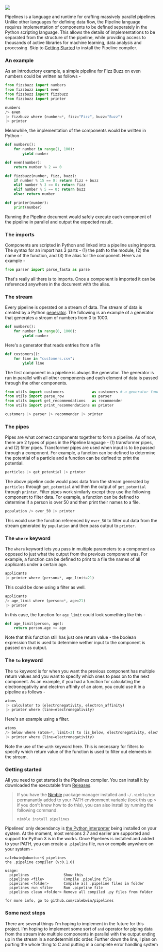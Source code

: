 ![](https://i.imgur.com/YfK7YdY.png)
<!--- https://i.imgur.com/rbx2Hlh.png or https://i.imgur.com/YfK7YdY.png) --->
<!--- https://carbon.now.sh/?bg=rgba(239%2C228%2C176%2C1)&t=zenburn&wt=none&l=python&ds=true&dsyoff=20px&dsblur=68px&wc=false&wa=true&pv=56px&ph=56px&ln=false&fm=Ubuntu%20Mono&fs=17px&lh=136%25&si=false&code=from%2520utils%2520import%2520customers%2520%2520%2520%2520%2520%2520%2520%2520%2520%2520%2520%2520%2520as%2520customers%2520%2523%2520a%2520generator%2520function%2520in%2520the%2520utils%2520module%250Afrom%2520utils%2520import%2520parse_row%2520%2520%2520%2520%2520%2520%2520%2520%2520%2520%2520%2520%2520as%2520parser%250Afrom%2520utils%2520import%2520get_recommendations%2520%2520%2520as%2520recommender%250Afrom%2520utils%2520import%2520print_recommendations%2520as%2520printer%250A%250Acustomers%2520%257C%253E%2520parser%2520%257C%253E%2520recommender%2520%257C%253E%2520printer&es=2x&wm=false --->

Pipelines is a language and runtime for crafting massively parallel pipelines. Unlike other languages for defining data flow, the Pipeline language requires implementation of components to be defined seperately in the Python scripting language. This allows the details of implementations to be separated from the structure of the pipeline, while providing access to thousands of active libraries for machine learning, data analysis and processing. Skip to [Getting Started](https://github.com/calebwin/pipelines#some-next-steps) to install the Pipeline compiler.

### An example

As an introductory example, a simple pipeline for Fizz Buzz on even numbers could be written as follows -

```python
from fizzbuzz import numbers
from fizzbuzz import even
from fizzbuzz import fizzbuzz
from fizzbuzz import printer

numbers
/> even 
|> fizzbuzz where (number=*, fizz="Fizz", buzz="Buzz")
|> printer
```

Meanwhile, the implementation of the components would be written in Python -

```python
def numbers():
    for number in range(1, 100):
        yield number

def even(number):
    return number % 2 == 0

def fizzbuzz(number, fizz, buzz):
    if number % 15 == 0: return fizz + buzz
    elif number % 3 == 0: return fizz
    elif number % 5 == 0: return buzz
    else: return number

def printer(number):
    print(number)
```

Running the Pipeline document would safely execute each component of the pipeline in parallel and output the expected result.

### The imports

Components are scripted in Python and linked into a pipeline using imports. The syntax for an import has 3 parts - (1) the path to the module, (2) the name of the function, and (3) the alias for the component. Here's an example -
```python
from parser import parse_fasta as parse
```
That's really all there is to imports. Once a component is imported it can be referenced anywhere in the document with the alias.

### The stream

Every pipeline is operated on a stream of data. The stream of data is created by a Python [generator](https://docs.python.org/3/tutorial/classes.html#generators). The following is an example of a generator that generates a stream of numbers from 0 to 1000.
```python
def numbers():
    for number in range(0, 1000):
        yield number
```
Here's a generator that reads entries from a file
```python
def customers():
    for line in "customers.csv":
        yield line
```
The first component in a pipeline is always the generator. The generator is run in parallel with all other components and each element of data is passed through the other components.
```python
from utils import customers             as customers # a generator function in the utils module
from utils import parse_row             as parser
from utils import get_recommendations   as recommender
from utils import print_recommendations as printer

customers |> parser |> recommender |> printer
```

### The pipes

Pipes are what connect components together to form a pipeline. As of now, there are 2 types of pipes in the Pipeline language - (1) transformer pipes, and (2) filter pipes. Transformer pipes are used when input is to be passed through a component. For example, a function can be defined to determine the potential of a particle and a function can be defined to print the potential.
```python
particles |> get_potential |> printer
```
The above pipeline code would pass data from the stream generated by `particles` through `get_potential` and then the output of `get_potential` through `printer`. Filter pipes work similarly except they use the following component to filter data. For example, a function can be defined to determine if a person is over 50 and then print their names to a file.
```python
population /> over_50 |> printer
```
This would use the function referenced by `over_50` to filter out data from the stream generated by `population` and then pass output to `printer`.

### The `where` keyword

The `where` keyword lets you pass in multiple parameters to a component as opposed to just what the output from the previous component was. For example, a function can be defined to print to a file the names of all applicants under a certain age.
```python
applicants
|> printer where (person=*, age_limit=21)
```
This could be done using a filter as well.
```python
applicants
/> age_limit where (person=*, age=21)
|> printer
```
In this case, the function for `age_limit` could look something like this -
```python
def age_limit(person, age):
    return person.age <= age
```
Note that this function still has just one return value - the boolean expression that is used to determine wether input to the component is passed on as output.

### The `to` keyword
The `to` keyword is for when you want the previous component has multiple return values and you want to specify which ones to pass on to the next component. As an example, if you had a function for calculating the electronegativity and electron affinity of an atom, you could use it in a pipeline as follows -
```python
atoms
|> calculator to (electronegativity, electron_affinity)
|> printer where (line=electronegativity)
```
Here's an example using a filter.
```python
atoms
/> below where (atom=*, limit=2) to (is_below, electronegativity, electron_affinity) with is_below
|> printer where (line=electronegativity)
```
Note the use of the `with` keyword here. This is necessary for filters to specify which return value of the function is used to filter out elements in the stream.

### Getting started
All you need to get started is the Pipelines compiler. You can install it by downloaded the executable from [Releases](https://github.com/calebwin/pipelines/releases).
> If you have the [Nimble](https://github.com/nim-lang/nimble/) package manager installed and `~/.nimble/bin` permanantly added to your PATH environment variable (look this up > if you don't know how to do this), you can also install by running the following command.
> ```
> nimble install pipelines
> ```
Pipelines' only dependancy is [the Python interpreter](https://www.python.org/downloads/release/python-2715/) being installed on your system. At the moment, most versions 2.7 and earlier are supported and support for Python 3 is in the works. Once Pipelines is installed and added to your PATH, you can create a `.pipeline` file, run or compile anywhere on your system -
```console
calebwin@ubuntu:~$ pipelines
the .pipeline compiler (v:0.1.0)

usage:
  pipelines                Show this
  pipelines <file>         Compile .pipeline file
  pipelines <folder>       Compile all .pipeline files in folder
  pipelines run <file>     Run .pipeline file
  pipelines clean <folder> Remove all compiled .py files from folder

for more info, go to github.com/calebwin/pipelines
```

### Some next steps

There are several things I'm hoping to implement in the future for this project. I'm hoping to implement some sort of `and` operator for piping data from the stream into multiple components in parallel with the output ending up in the stream in a nondeterministic order. Further down the line, I plan on porting the whole thing to C and putting in a complete error handling system
